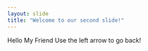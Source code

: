 ```yaml
---
layout: slide
title: "Welcome to our second slide!"
---
```

Hello My Friend
Use the left arrow to go back!